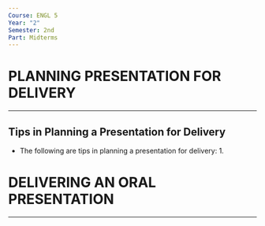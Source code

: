 ```yaml
---
Course: ENGL 5
Year: "2"
Semester: 2nd
Part: Midterms
---
```

# PLANNING PRESENTATION FOR DELIVERY
---
## Tips in Planning a Presentation for Delivery
- The following are tips in planning a presentation for delivery:
	1. 
# DELIVERING AN ORAL PRESENTATION
---
